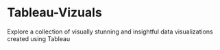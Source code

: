# Tableau-Vizuals
Explore a collection of visually stunning and insightful data visualizations created using Tableau
